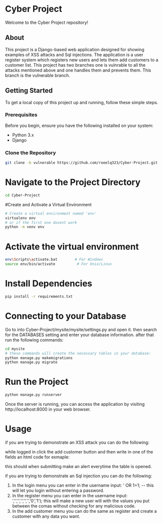 # Cyber Project

Welcome to the Cyber Project repository!

## About

This project is a Django-based web application designed for showing examples of XSS attacks and Sql injections.
The application is a user register system which registers new users and lets them add customers to a customer list. 
This project has two branches one is vulnrable to all the attacks mentioned above and one handles them and prevents them.
This branch is the vulnerable branch.
## Getting Started

To get a local copy of this project up and running, follow these simple steps.

### Prerequisites

Before you begin, ensure you have the following installed on your system:

- Python 3.x
- Django

### Clone the Repository

```bash
git clone -b vulnerable https://github.com/roeelq323/Cyber-Project.git
```

# Navigate to the Project Directory
```bash
cd Cyber-Project
```
#Create and Activate a Virtual Environment
```bash
# Create a virtual environment named 'env'
virtualenv env
# or if the first one dosent work
python -m venv env
```
# Activate the virtual environment
```bash
env\Scripts\activate.bat        # For Windows
source env/bin/activate          # For Unix/Linux
```
# Install Dependencies
```bash
pip install -r requirements.txt
```
# Connecting to your Database
Go to into Cyber-Project/mysite/mysite/settings.py and open it.
then search for the DATABASES setting and enter your database information.
after that run the following commands:
```bash
cd mysite
# these commands will create the necessary tables in your database:
python manage.py makemigrations
python manage.py migrate
```
# Run the Project
```bash
python manage.py runserver
```
Once the server is running, you can access the application by visiting http://localhost:8000 in your web browser.
# Usage
if you are trying to demonstrate an XSS attack you can do the following:

while logged in click the add customer button and then write in one of the fields an html code for exmaple:
<script>alert("you are hacked")</script>
this should when submitting make an alert everytime the table is opened. 

if you are trying to demonstrate an Sql injection you can do the following:

1. In the login menu you can enter in the username input: ' OR 1=1; -- this will let you login without entering a password.
2. In the register menu you can enter in the username input: ','','','','','','0','1'); this will make a new user will with the values you put between the comas without checking for any malicious code.
3. In the add customer menu you can do the same as register and create a customer with any data you want.

